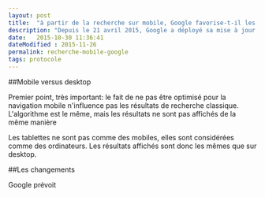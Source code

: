 ```yaml
---
layout: post
title:  "à partir de la recherche sur mobile, Google favorise-t-il les sites mobiles"
description: "Depuis le 21 avril 2015, Google a déployé sa mise à jour - mobile-friendly - . Quels sont donc les effets de cette mise à jour sur votre référencement?"
date:   2015-10-30 11:36:41
dateModified : 2015-11-26
permalink: recherche-mobile-google
tags: protocole
---
```


##Mobile versus desktop

Premier point, très important: le fait de ne pas être optimisé pour la navigation mobile n'influence pas les résultats de recherche classique. L'algorithme est le même, mais les résultats ne sont pas affichés de la même manière

Les tablettes ne sont pas comme des mobiles, elles sont considérées comme des ordinateurs. Les résultats affichés sont donc les mêmes que sur desktop.

##Les changements

Google prévoit 